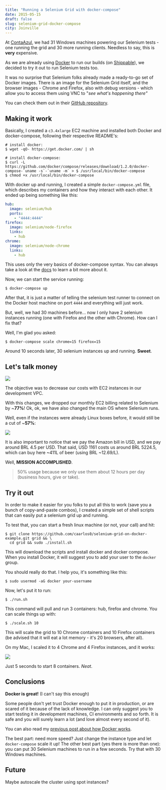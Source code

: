 ```yaml
---
title: "Running a Selenium Grid with docker-compose"
date: 2015-05-15
draft: false
slug: selenium-grid-docker-compose
city: Joinville
---
```


At [ContaAzul](http://contaazul.com/), we had 31 Windows machines powering our Selenium tests - one running the grid and 30 more running clients. Needless to say, this is **very** expensive.

As we are already using [Docker](http://docker.io/) to run our builds (on [Shippable](http://shippable.com/)), we decided to try it out to run Selenium tests too.

It was no surprise that Selenium folks already made a ready-to-go set of Docker images. There is an image for the Selenium Grid itself, and the browser images - Chrome and Firefox, also with debug versions - which allow you to access them using VNC to "*see what's happening there"*

You can check them out in their [GitHub repository](https://github.com/SeleniumHQ/docker-selenium).

## Making it work

Basically, I created a `c3.4xlarge` EC2 machine and installed both Docker and docker-compose, following their respective README's:

```
# install docker:
$ wget -qO- https://get.docker.com/ | sh

# install docker-compose:
$ curl -L https://github.com/docker/compose/releases/download/1.2.0/docker-compose-`uname -s`-`uname -m` > $ /usr/local/bin/docker-compose
$ chmod +x /usr/local/bin/docker-compose
```

With docker up and running, I created a simple `docker-compose.yml` file, which describes my containers and how they interact with each other. It ended up being something like this:

```yaml
hub:
  image: selenium/hub
  ports:
    - "4444:4444"
firefox:
  image: selenium/node-firefox
  links:
    - hub
chrome:
  image: selenium/node-chrome
  links:
    - hub
```

This uses only the very basics of docker-compose syntax. You can always take a look at the [docs](https://docs.docker.com/compose/) to learn a bit more about it.

Now, we can start the service running:

```
$ docker-compose up
```

After that, it is just a matter of telling the selenium test runner to connect on the Docker host machine on port `4444` and everything will just work.

But, well, we had 30 machines before... now I only have 2 selenium instances running (one with Firefox and the other with Chrome). How can I fix that?

Well, I'm glad you asked:

```
$ docker-compose scale chrome=15 firefox=15
```

Around 10 seconds later, 30 selenium instances up and running. **Sweet**.

## Let's talk money

![](/public/images/selenium-grid-docker-compose/e5b72975-b893-4c82-8a85-4bd9ad9cd4e6.png)

The objective was to decrease our costs with EC2 instances in our development VPC.

With this changes, we dropped our monthly EC2 billing related to Selenium by ~**77%**! Ok, ok, we have also changed the main OS where Selenium runs.

Well, even if the instances were already Linux boxes before, it would still be a cut of ~**57%**:

![](/public/images/selenium-grid-docker-compose/2bf3ad0d-a466-4a4d-ab3c-e3c8ff8b7c9f.png)

It is also important to notice that we pay the Amazon bill in USD, and we pay around BRL 4.5 per USD. That said, USD 1161 costs us around BRL 5224.5, which can buy here ~411L of beer (using BRL ~12.69/L).

Well, **MISSION ACCOMPLISHED**.

> 50% usage because we only use them about 12 hours per day (business hours, give or take).

## Try it out

In order to make it easier for you folks to put all this to work (save you a bunch of copy-and-paste combos), I created a simple set of shell scripts that can easily put a selenium grid up and running.

To test that, you can start a fresh linux machine (or not, your call) and hit:

```shell
$ git clone https://github.com/caarlos0/selenium-grid-on-docker-example.git grid && \
  cd grid && sudo ./install.sh
```

This will download the scripts and install docker and docker compose. When you install Docker, it will suggest you to add your user to the `docker` group.

You should really do that. I help you, it's something like this:

```shell
$ sudo usermod -aG docker your-username
```

Now, let's put it to run:

```shell
$ ./run.sh
```

This command will pull and run 3 containers: hub, firefox and chrome. You can scale things up with:

```
$ ./scale.sh 10
```

This will scale the grid to 10 Chrome containers and 10 Firefox containers (be advised that it will eat a lot memory - it's 20 browsers, after all). 

On my Mac, I scaled it to 4 Chrome and 4 Firefox instances, and it works:

![](/public/images/selenium-grid-docker-compose/c7e94107-fa8b-45df-b53f-2744f16e3715.png)

Just 5 seconds to start 8 containers. *Neat*.

## Conclusions

**Docker is great!** (I can't say this enough)

Some people don't yet trust Docker enough to put it in production, or are scared of it because of the lack of knowledge. I can only suggest you to start testing it in development machines, CI environments and so forth. It is safe and you will surely learn a lot (and love almost every second of it).

You can also read my [previous post about how Docker works](https://carlosbecker.com/posts/docker-basics/). 

The best part: need more speed? Just change the instance type and let `docker-compose` scale it up!
The other best part (yes there is more than one): you can put 30 Selenium machines to run in a few seconds. Try that with 30 Windows machines.

## Future

Maybe autoscale the cluster using spot instances?
